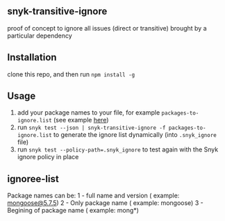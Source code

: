 
## snyk-transitive-ignore
proof of concept to ignore all issues (direct or transitive) brought by a particular dependency

## Installation
clone this repo, and then run `npm install -g`

## Usage
1. add your package names to your file, for example `packages-to-ignore.list` (see example [here](https://github.com/snyk-tech-services/snyk-transitive-ignore/blob/master/fixtures/sample-packages-to-ignore.list))
2. run `snyk test --json | snyk-transitive-ignore -f packages-to-ignore.list` to generate the ignore list dynamically (into `.snyk_ignore` file)
3. run `snyk test --policy-path=.snyk_ignore` to test again with the Snyk ignore policy in place

## ignoree-list
Package names can be:
1 - full name and version ( example: mongoose@5.7.5)
2 - Only package name ( example: mongoose)
3 - Begining of package name ( example: mong*)
